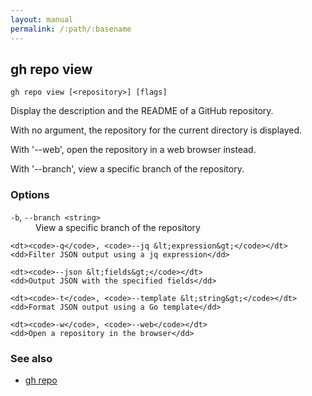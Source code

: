 ```yaml
---
layout: manual
permalink: /:path/:basename
---
```


## gh repo view

```
gh repo view [<repository>] [flags]
```

Display the description and the README of a GitHub repository.

With no argument, the repository for the current directory is displayed.

With '--web', open the repository in a web browser instead.

With '--branch', view a specific branch of the repository.

### Options


<dl class="flags">
	<dt><code>-b</code>, <code>--branch &lt;string&gt;</code></dt>
	<dd>View a specific branch of the repository</dd>

	<dt><code>-q</code>, <code>--jq &lt;expression&gt;</code></dt>
	<dd>Filter JSON output using a jq expression</dd>

	<dt><code>--json &lt;fields&gt;</code></dt>
	<dd>Output JSON with the specified fields</dd>

	<dt><code>-t</code>, <code>--template &lt;string&gt;</code></dt>
	<dd>Format JSON output using a Go template</dd>

	<dt><code>-w</code>, <code>--web</code></dt>
	<dd>Open a repository in the browser</dd>
</dl>


### See also

* [gh repo](./gh_repo)

